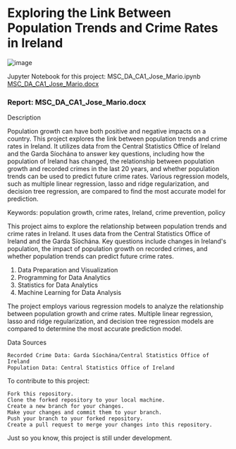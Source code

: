 # Exploring the Link Between Population Trends and Crime Rates in Ireland

![image](https://github.com/jmdtanalyst/MSC_DA_CA1/assets/147097604/5a8350b0-54d3-4686-ba90-317b5d6d799f)


Jupyter Notebook for this project: MSC_DA_CA1_Jose_Mario.ipynb
[MSC_DA_CA1_Jose_Mario.docx]([https://github.com/jmdtanalyst/MSC_DA_CA1/blob/main/MSC_DA_CA1_Jose_Mario.docx)
### Report: MSC_DA_CA1_Jose_Mario.docx

Description

Population growth can have both positive and negative impacts on a country. This project explores the link between population trends and crime rates in Ireland. It utilizes data from the Central Statistics Office of Ireland and the Garda Síochána to answer key questions, including how the population of Ireland has changed, the relationship between population growth and recorded crimes in the last 20 years, and whether population trends can be used to predict future crime rates. Various regression models, such as multiple linear regression, lasso and ridge regularization, and decision tree regression, are compared to find the most accurate model for prediction.

Keywords: population growth, crime rates, Ireland, crime prevention, policy

This project aims to explore the relationship between population trends and crime rates in Ireland. It uses data from the Central Statistics Office of Ireland and the Garda Síochána. Key questions include changes in Ireland's population, the impact of population growth on recorded crimes, and whether population trends can predict future crime rates.

1. Data Preparation and Visualization
2. Programming for Data Analytics
3. Statistics for Data Analytics
4. Machine Learning for Data Analysis

The project employs various regression models to analyze the relationship between population growth and crime rates. Multiple linear regression, lasso and ridge regularization, and decision tree regression models are compared to determine the most accurate prediction model.

Data Sources

    Recorded Crime Data: Garda Síochána/Central Statistics Office of Ireland
    Population Data: Central Statistics Office of Ireland

    
To contribute to this project:

    Fork this repository.
    Clone the forked repository to your local machine.
    Create a new branch for your changes.
    Make your changes and commit them to your branch.
    Push your branch to your forked repository.
    Create a pull request to merge your changes into this repository.

Just so you know, this project is still under development.
